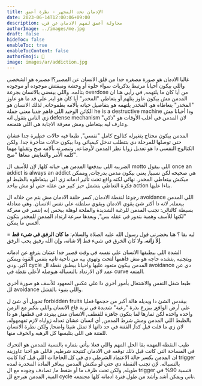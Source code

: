 ```yaml
---
title: الإدمان تحت المجهر - نظرة أعمق
date: 2023-06-14T12:00:06+09:00
description: محاولة أعمق لفهم الادمان عن قرب
authorImage: ../images/me.jpg
draft: false
hideToc: false
enableToc: true
enableTocContent: false
authorEmoji: 👺
image: images/ar/addiction.jpg
---
```


غالبا الادمان هو صورة مصغره جدا من قلق الانسان عن المصير؟! مصيره هو الشخصي واللي بيكون أحيانا مرتبط بذكريات سواء حلوة أو وحشة ومبقتش موجوده أو موجوده بتألمه.
واللي بيفضي بالانسان بجرعة overdose من أيا كان ما يلتهمه, في رأيي هنا ان المدمن مش بيكون عاوز يتلهم أو يتعاطي "المخدر" أيا كان هو ايه, علي قد ما هو عاوز "المخدر" يتعاطاه هو.
المخدر يلتهمه هو بتفاصيل حياته بألامه بطموحاته, لذلك الانسان هو الكائن الوحيد اللي فاهم جديا معني جملة he is a destructive machine ودا أحيانا مش زي الناس بتقول انه defense mechanism
لان المدمن في أغلب الأوقات هو "ذكي" وعارف ليه بيتعاطي ومش معرفة الاجابة هي اللي هتمنعه.

المدمن بيكون محتاج يتغيرله كتالوج كامل "نفسي", طبعا فيه حالات خطيرة جدا عشان حتي توصلها للمرحلة دي بتتطلب تدخل كيميائي ودا بيكون حالات متأخرة جدا.
ولكن الكتالوج النفسي دا هو تعديل زوايا  نظر المدمن لأوضاعه, وتبصرته بألامه صح وتقبلها مهما كلفه الأمر والتعايش معاها "صح".

الضريبه اللي بيدفعها المدمن هي حياته كلها, لإن للأسف ال motto اللي بيقول once an addict is always an addict هي صحيحه لكن نسبيا, يعني بيكون مدمن بدرجات, وممكن ميكنش بيتعاطي المخدر.
نهائي لكنه واقع تحت تأثير ادمانه زي الي بيتعاطوه بالظبط لو فكرة التعاطي بتشمل حيز كبير من عقله حتي لو مش بياخد action بناءا عليها.

رجوعا لنقطة الادمان, كسر حلقة الادمان مش بتم من خلاله ال avoidance اللي المدمن بيعمله, لانه دا أكتر شئ يقوي الادمان ويقوي سلطته علي نفس الانسان.
وهي معادلة بسيطة كالتالي: تجنب المدمن للرغبة الشديدة والملحة لوهلة بيحس إنه إنتصر في معركة "لكنها للأسف وهمية بتدور في عقله بس", وبعدها سرعة ارتداد المدمن للمخدر بتكون أقسي ما يمكن.

= ليه بقا ؟
هنا يحضرني قول رسول الله عليه الصلاة والسلام:
**ما كان الرفق في شيء قط إلا زانه**، ولا كان الخرق في شيء قط إلا شانه، وإن الله رفيق يحب الرفق.

الشدة اللي بيطبقها الانسان علي نفسه في وقت قصير جدا عشان يترفع عن ادمانه ويتجنبه ,بتشده حاجه هو مش فاهمها لتحت وتهوي بيه من ناحية تانيه بنفس القوة ويمكن أكبر.
ودي cycle المدمن بيكون متعود عليها وأحيانا بيطبق نقطة ال avoidance دي عن عمد لان الارتداد بالنسباله هيوصله لأعلي نقطة في curve المتعه.

طبعا شغل النفس والاشتغال بأمور أخري دا علي عكس المعهود للأسف هو صورة أخري لل avoidance واللي بتبوء بالفشل.

تحويل أي شئ ل forbidden fruits بيقدس الشئ دا ويديله هالة أكبر من حجمها فعليا علي أرض الواقع, بيزرع بذرة "رغبة" شديدة في تربة قاع الانسان واللي بتكبر مع الزمن واحده واحده
لكن ثمارها لما بتكون جاهزة للقطف, الانسان مش بيتردد في قطفها, هو دا بالظبط اللي المدمن ومش شرط المدمن, أي انسان عشان تعدله زواياه لازم تفهمهوله.
لان زي ما قلت قبل كدا, الفتنة في حد ذاتها لا تمثل شيئا واضحا, ولكن نظرة الانسان للفتنة هي اللي بتلبسها كل الرهبه والخوف منها.

طيب النقطه المهمه بقا
الحل المهم واللي فعلا بيأتي بثماره بالنسبة للمدمن هو التحرك في المساحة التي كانت قبل ذلك توقعه في الادمان كنتيجة شرطيه, فاللي هو احنا عاوزينه ان المدمن يكسر حالة الاعتماد الشرطي دي في كل الحاجاات اللي قبل كدا كانت trigger بالنسباله.
لإن تجنب النقطة دي حتي لو مكنش المدمن بيعاقر المادة المخدرة لمده طويله, ولكن تحت ظرف ما أو ضغط ما, تصادف وجوده مع ال trigger فنسبة 90% في المية, المدمن هيرجع لل cycle تاني ويمكن أشد وأشد من طول فترة ادمانه كلها مجتمعه.
